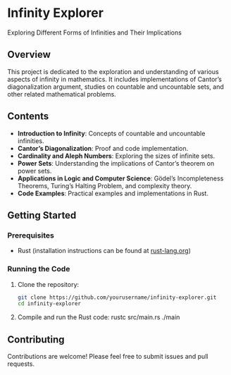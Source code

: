 # Infinity Explorer

Exploring Different Forms of Infinities and Their Implications

## Overview

This project is dedicated to the exploration and understanding of various aspects of infinity in mathematics. It includes implementations of Cantor’s diagonalization argument, studies on countable and uncountable sets, and other related mathematical problems.

## Contents

- **Introduction to Infinity**: Concepts of countable and uncountable infinities.
- **Cantor’s Diagonalization**: Proof and code implementation.
- **Cardinality and Aleph Numbers**: Exploring the sizes of infinite sets.
- **Power Sets**: Understanding the implications of Cantor’s theorem on power sets.
- **Applications in Logic and Computer Science**: Gödel’s Incompleteness Theorems, Turing’s Halting Problem, and complexity theory.
- **Code Examples**: Practical examples and implementations in Rust.

## Getting Started

### Prerequisites

- Rust (installation instructions can be found at [rust-lang.org](https://www.rust-lang.org/))

### Running the Code

1. Clone the repository:
   ```sh
   git clone https://github.com/yourusername/infinity-explorer.git
   cd infinity-explorer
2. Compile and run the Rust code:
   rustc src/main.rs
   ./main

## Contributing
Contributions are welcome! Please feel free to submit issues and pull requests.


